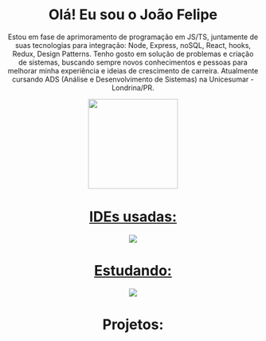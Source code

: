 <div align="center">
  <h1>Olá! Eu sou o João Felipe</h1>
    <p>Estou em fase de aprimoramento de programação em JS/TS, juntamente de suas tecnologias para integração: Node, Express, noSQL, React, hooks, Redux, Design Patterns. Tenho gosto em solução de problemas e criação de sistemas, buscando sempre novos conhecimentos e pessoas para melhorar minha experiência e ideias de crescimento de carreira.
Atualmente cursando ADS (Análise e Desenvolvimento de Sistemas) na Unicesumar - Londrina/PR.</p>
  <a href="https://github.com/Joao-Felipe-coding">
  <img height="180em" src="https://github-readme-stats.vercel.app/api/top-langs/?username=Joao-Felipe-coding&layout=compact&langs_count=7&theme=onedark&bg_color=0D1117"/>
</div>
 
<div align="center">
  <h1 >IDEs usadas:</h1>
    <img src="https://skillicons.dev/icons?i=vscode,mysql"/>
</div>   

 <div align="center">
 <h1>Estudando: </h1>
</div>

<p align="center">
  <a href="https://skillicons.dev">
    <img src="https://skillicons.dev/icons?i=javascript,typescript,nodejs,react,mysql"/>
  </a>
</p>  

<div align="center">
 <h1>Projetos: </h1>
</div>


